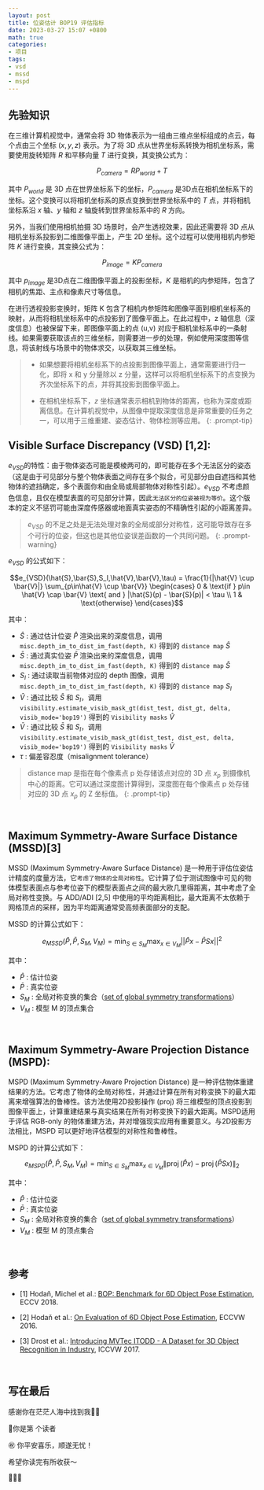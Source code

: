 ```yaml
---
layout: post
title: 位姿估计 BOP19 评估指标
date: 2023-03-27 15:07 +0800
math: true
categories:
- 项目
tags:
- vsd
- mssd
- mspd
---
```




## 先验知识

在三维计算机视觉中，通常会将 3D 物体表示为一组由三维点坐标组成的点云，每个点由三个坐标 $(x, y, z)$ 表示。为了将 3D 点从世界坐标系转换为相机坐标系，需要使用旋转矩阵 $R$ 和平移向量 $T$ 进行变换，其变换公式为：

$$P_{camera} = RP_{world} + T$$

其中 $P_{world}$ 是 3D 点在世界坐标系下的坐标，$P_{camera}$ 是3D点在相机坐标系下的坐标。这个变换可以将相机坐标系的原点变换到世界坐标系中的 $T$ 点，并将相机坐标系沿 $x$ 轴、$y$ 轴和 $z$ 轴旋转到世界坐标系中的 $R$ 方向。

另外，当我们使用相机拍摄 3D 场景时，会产生透视效果，因此还需要将 3D 点从相机坐标系投影到二维图像平面上，产生 2D 坐标。这个过程可以使用相机内参矩阵 $K$ 进行变换，其变换公式为：

$$P_{image} = KP_{camera}$$

其中 $p_{image}$ 是3D点在二维图像平面上的投影坐标，$K$ 是相机的内参矩阵，包含了相机的焦距、主点和像素尺寸等信息。

在进行透视投影变换时，矩阵 K 包含了相机内参矩阵和图像平面到相机坐标系的映射，从而将相机坐标系中的点投影到了图像平面上。在此过程中，z 轴信息（深度信息）也被保留下来，即图像平面上的点 (u,v) 对应于相机坐标系中的一条射线。如果需要获取该点的三维坐标，则需要进一步的处理，例如使用深度图等信息，将该射线与场景中的物体求交，以获取其三维坐标。

>- 如果想要将相机坐标系下的点投影到图像平面上，通常需要进行归一化，即将 x 和 y 分量除以 z 分量，这样可以将相机坐标系下的点变换为齐次坐标系下的点，并将其投影到图像平面上。
>
>- 在相机坐标系下，$z$ 坐标通常表示相机到物体的距离，也称为深度或距离信息。在计算机视觉中，从图像中提取深度信息是非常重要的任务之一，可以用于三维重建、姿态估计、物体检测等应用。
{: .prompt-tip}



## Visible Surface Discrepancy (VSD) [1,2]:

$e_{VSD}$的特性：由于物体姿态可能是模棱两可的，即可能存在多个无法区分的姿态（这是由于可见部分与整个物体表面之间存在多个拟合，可见部分由自遮挡和其他物体的遮挡确定，多个表面你和由全局或局部物体对称性引起）。$e_{VSD}$ 不考虑颜色信息，且仅在模型表面的可见部分计算，因此`无法区分的位姿被视为等价`。这个版本的定义不惩罚可能由深度传感器或地面真实姿态的不精确性引起的小距离差异。

> $e_{VSD}$ 的不足之处是无法处理对象的全局或部分对称性，这可能导致存在多个可行的位姿，但这也是其他位姿误差函数的一个共同问题。
{: .prompt-warning}

$e_{VSD}$ 的公式如下：

$$e_{VSD}(\hat{S},\bar{S},S_I,\hat{V},\bar{V},\tau) = \frac{1}{|\hat{V} \cup \bar{V}|} \sum_{p\in\hat{V} \cup \bar{V}} \begin{cases} 0 & \text{if } p\in \hat{V} \cap \bar{V} \text{ and } |\hat{S}(p) - \bar{S}(p)| < \tau \\ 1 & \text{otherwise} \end{cases}$$

其中：

- $\hat{S}$ : 通过估计位姿 $\hat{P}$ 渲染出来的深度信息，调用 `misc.depth_im_to_dist_im_fast(depth, K)` 得到的 `distance map` $\hat{S}$
- $\bar{S}$ : 通过真实位姿 $\bar{P}$ 渲染出来的深度信息，调用 `misc.depth_im_to_dist_im_fast(depth, K)` 得到的 `distance map` $\bar{S}$
- $S_I$ : 通过读取当前物体对应的 depth 图像，调用 `misc.depth_im_to_dist_im_fast(depth, K)` 得到的 `distance map` $S_I$
- $\hat{V}$ : 通过比较 $\hat{S}$ 和 $S_I$，调用 `visibility.estimate_visib_mask_gt(dist_test, dist_gt, delta, visib_mode='bop19')` 得到的 `Visibility masks` $\hat{V}$
- $\bar{V}$ : 通过比较 $\bar{S}$ 和 $S_I$，调用 `visibility.estimate_visib_mask_gt(dist_test, dist_est, delta, visib_mode='bop19')` 得到的 `Visibility masks` $\bar{V}$
- $\tau$ : 偏差容忍度（misalignment tolerance）

> distance map 是指在每个像素点 p 处存储该点对应的 3D 点 $x_p$ 到摄像机中心的距离。它可以通过深度图计算得到，深度图在每个像素点 p 处存储对应的 3D 点 $x_p$ 的 Z 坐标值。
{: .prompt-tip}

​    

## Maximum Symmetry-Aware Surface Distance (MSSD)[3]

MSSD (Maximum Symmetry-Aware Surface Distance) 是一种用于评估位姿估计精度的度量方法，它`考虑了物体的全局对称性`。它计算了位于测试图像中可见的物体模型表面点与参考位姿下的模型表面点之间的最大欧几里得距离，其中考虑了全局对称性变换。与 ADD/ADI [2,5] 中使用的平均距离相比，最大距离不太依赖于网格顶点的采样，因为平均距离通常受高频表面部分的支配。

MSSD 的计算公式如下：

$$e_{MSSD}(\hat{P},\bar{P},S_M,V_M)=\min_{S\in S_M}\max_{x\in V_M}||\hat{P}x-\bar{P}Sx||^2$$

其中：

- $\hat{P}$ : 估计位姿 
- $\bar{P}$ : 真实位姿 
- $S_M$ : 全局对称变换的集合（[set of global symmetry transformations](https://bop.felk.cvut.cz/challenges/bop-challenge-2019/#identifyingsymmetries)）
- $V_M$ : 模型 M 的顶点集合

​    

## Maximum Symmetry-Aware Projection Distance (MSPD):

MSPD (Maximum Symmetry-Aware Projection Distance) 是一种评估物体重建结果的方法。它考虑了物体的全局对称性，并通过计算在所有对称变换下的最大距离来增强算法的鲁棒性。该方法使用2D投影操作 (proj) 将三维模型的顶点投影到图像平面上，计算重建结果与真实结果在所有对称变换下的最大距离。MSPD适用于评估 RGB-only 的物体重建方法，并对增强现实应用有重要意义。与2D投影方法相比，MSPD 可以更好地评估模型的对称性和鲁棒性。

MSPD 的计算公式如下：

$$e_{MSPD}(\hat{P},\bar{P},S_M,V_M) = \min_{S \in S_M} \max_{x \in V_M} \left\lVert \operatorname{proj}(\hat{P}x) - \operatorname{proj}(\bar{P}Sx) \right\rVert_2$$

其中：

- $\hat{P}$ : 估计位姿 
- $\bar{P}$ : 真实位姿 
- $S_M$ : 全局对称变换的集合（[set of global symmetry transformations](https://bop.felk.cvut.cz/challenges/bop-challenge-2019/#identifyingsymmetries)）
- $V_M$ : 模型 M 的顶点集合

​    

## 参考

- [1] Hodaň, Michel et al.: [BOP: Benchmark for 6D Object Pose Estimation](http://cmp.felk.cvut.cz/~hodanto2/data/hodan2018bop.pdf), ECCV 2018.

- [2] Hodaň et al.: [On Evaluation of 6D Object Pose Estimation](http://cmp.felk.cvut.cz/~hodanto2/data/hodan2016evaluation.pdf), ECCVW 2016.

- [3] Drost et al.: [Introducing MVTec ITODD - A Dataset for 3D Object Recognition in Industry](http://openaccess.thecvf.com/content_ICCV_2017_workshops/papers/w31/Drost_Introducing_MVTec_ITODD_ICCV_2017_paper.pdf), ICCVW 2017.

​    

## 写在最后

感谢你在茫茫人海中找到我🕵🏼

<script async src="//busuanzi.ibruce.info/busuanzi/2.3/busuanzi.pure.mini.js"></script>

<link rel="stylesheet" href="https://use.fontawesome.com/releases/v5.3.1/css/all.css" integrity="sha384-mzrmE5qonljUremFsqc01SB46JvROS7bZs3IO2EmfFsd15uHvIt+Y8vEf7N7fWAU" crossorigin="anonymous">

<span id="busuanzi_container_page_pv">🎉你是第 <span id="busuanzi_value_page_pv"><i class="fa fa-spinner fa-spin"></i>  </span> 个读者

㊗️ 你平安喜乐，顺遂无忧！

希望你读完有所收获～

🥂🥂🥂 

